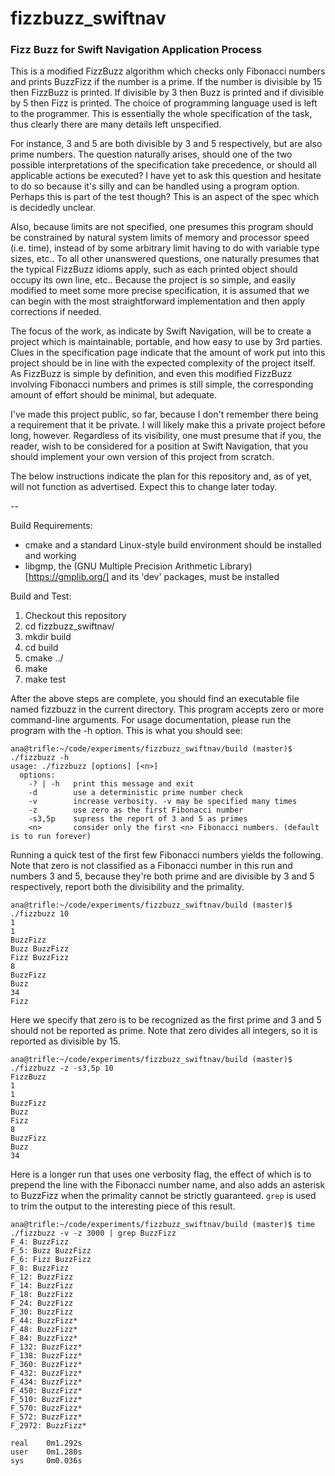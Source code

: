# fizzbuzz_swiftnav
<h3>Fizz Buzz for Swift Navigation Application Process</h3>

This is a modified FizzBuzz algorithm which checks only Fibonacci numbers and prints BuzzFizz if the number is a prime. If the number is divisible by 15 then FizzBuzz is printed. If divisible by 3 then Buzz is printed and if divisible by 5 then Fizz is printed. The choice of programming language used is left to the programmer. This is essentially the whole specification of the task, thus clearly there are many details left unspecified.

For instance, 3 and 5 are both divisible by 3 and 5 respectively, but are also prime numbers. The question naturally arises, should one of the two possible interpretations of the specification take precedence, or should all applicable actions be executed? I have yet to ask this question and hesitate to do so because it's silly and can be handled using a program option. Perhaps this is part of the test though? This is an aspect of the spec which is decidedly unclear.

Also, because limits are not specified, one presumes this program should be constrained by natural system limits of memory and processor speed (i.e. time), instead of by some arbitrary limit having to do with variable type sizes, etc.. To all other unanswered questions, one naturally presumes that the typical FizzBuzz idioms apply, such as each printed object should occupy its own line, etc..  Because the project is so simple, and easily modified to meet some more precise specification, it is assumed that we can begin with the most straightforward implementation and then apply corrections if needed.

The focus of the work, as indicate by Swift Navigation, will be to create a project which is maintainable, portable, and how easy to use by 3rd parties. Clues in the specification page indicate that the amount of work put into this project should be in line with the expected complexity of the project itself. As FizzBuzz is simple by definition, and even this modified FizzBuzz involving Fibonacci numbers and primes is still simple, the corresponding amount of effort should be minimal, but adequate.

I've made this project public, so far, because I don't remember there being a requirement that it be private. I will likely make this a private project before long, however. Regardless of its visibility, one must presume that if you, the reader, wish to be considered for a position at Swift Navigation, that you should implement your own version of this project from scratch.

The below instructions indicate the plan for this repository and, as of yet, will not function as advertised. Expect this to change later today.

--

Build Requirements:

* cmake and a standard Linux-style build environment should be installed and working
* libgmp, the (GNU Multiple Precision Arithmetic Library)[https://gmplib.org/] and its 'dev' packages, must be installed


Build and Test:

1. Checkout this repository
2. cd fizzbuzz\_swiftnav/
3. mkdir build
4. cd build
5. cmake ../
6. make
7. make test

After the above steps are complete, you should find an executable file named fizzbuzz in the current directory. This program accepts zero or more command-line arguments. For usage documentation, please run the program with the -h option. This is what you should see:

```
ana@trifle:~/code/experiments/fizzbuzz_swiftnav/build (master)$ ./fizzbuzz -h
usage: ./fizzbuzz [options] [<n>]
  options:
    -? | -h   print this message and exit
    -d        use a deterministic prime number check
    -v        increase verbosity. -v may be specified many times
    -z        use zero as the first Fibonacci number
    -s3,5p    supress the report of 3 and 5 as primes
    <n>       consider only the first <n> Fibonacci numbers. (default is to run forever)
```

Running a quick test of the first few Fibonacci numbers yields the following. Note that zero is not classified as a Fibonacci number in this run and numbers 3 and 5, because they're both prime and are divisible by 3 and 5 respectively, report both the divisibility and the primality.

```
ana@trifle:~/code/experiments/fizzbuzz_swiftnav/build (master)$ ./fizzbuzz 10
1
1
BuzzFizz
Buzz BuzzFizz
Fizz BuzzFizz
8
BuzzFizz
Buzz
34
Fizz
```

Here we specify that zero is to be recognized as the first prime and 3 and 5 should not be reported as prime. Note that zero divides all integers, so it is reported as divisible by 15.
```
ana@trifle:~/code/experiments/fizzbuzz_swiftnav/build (master)$ ./fizzbuzz -z -s3,5p 10
FizzBuzz
1
1
BuzzFizz
Buzz
Fizz
8
BuzzFizz
Buzz
34
```

Here is a longer run that uses one verbosity flag, the effect of which is to prepend the line with the Fibonacci number name, and also adds an asterisk to BuzzFizz when the primality cannot be strictly guaranteed. `grep` is used to trim the output to the interesting piece of this result.
```
ana@trifle:~/code/experiments/fizzbuzz_swiftnav/build (master)$ time ./fizzbuzz -v -z 3000 | grep BuzzFizz
F_4: BuzzFizz
F_5: Buzz BuzzFizz
F_6: Fizz BuzzFizz
F_8: BuzzFizz
F_12: BuzzFizz
F_14: BuzzFizz
F_18: BuzzFizz
F_24: BuzzFizz
F_30: BuzzFizz
F_44: BuzzFizz*
F_48: BuzzFizz*
F_84: BuzzFizz*
F_132: BuzzFizz*
F_138: BuzzFizz*
F_360: BuzzFizz*
F_432: BuzzFizz*
F_434: BuzzFizz*
F_450: BuzzFizz*
F_510: BuzzFizz*
F_570: BuzzFizz*
F_572: BuzzFizz*
F_2972: BuzzFizz*

real    0m1.292s
user    0m1.280s
sys     0m0.036s
```
